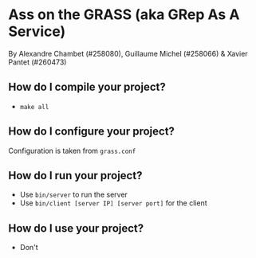 # Ass on the GRASS (aka GRep As A Service)
By Alexandre Chambet (#258080), Guillaume Michel (#258066) & Xavier Pantet (#260473)

## How do I compile your project?
- `make all`

## How do I configure your project?
Configuration is taken from `grass.conf`

## How do I run your project?
- Use `bin/server` to run the server
- Use `bin/client [server IP] [server port]` for the client

## How do I use your project?
- Don't
